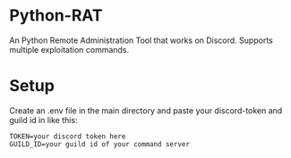 # Python-RAT

An Python Remote Administration Tool that works on Discord.
Supports multiple exploitation commands.

# Setup

Create an .env file in the main directory and paste your discord-token and guild id in like this:

```env
TOKEN=your discord token here
GUILD_ID=your guild id of your command server
```